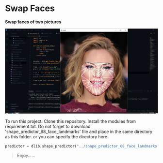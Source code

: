 # Swap Faces 

**Swap faces of two pictures**


![pic](https://github.com/Kaushal-Dhungel/Face_swapping/blob/master/face_swap.png)

To run this project:
Clone this repository.
Install the modules from requirement.txt.
Do not forget to download 'shape_predictor_68_face_landmarks' file and place in the same directory as this folder.
or you can specify the directory here:

```python
predictor = dlib.shape_predictor("../shape_predictor_68_face_landmarks.dat") # specify the file here.
```

>Enjoy...... 